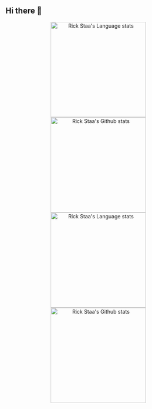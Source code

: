 ## Hi there 👋

<!-- Light Mode -->
<div align="center"> 
  <a href="https://github.com/kyleaupton/github-readme-stats#gh-light-mode-only">
    <img height=259 src="https://githubstats.uptonlab.org/top-langs/?username=kyleaupton&role=owner,collaborator&theme=default#gh-light-mode-only" alt="Rick Staa's Language stats" />
  </a>
  <a href="https://github.com/kyleaupton/github-readme-stats#gh-light-mode-only">
    <img height=259 src="https://githubstats.uptonlab.org?username=kyleaupton&show_icons=true&line_height=28&hide_border=true&card_width=347&include_all_commits=true&role=owner,collaborator&show=reviews,discussions_answered&rank_icon=percentile&exclude_repo=github-readme-stats&theme=default#gh-light-mode-only" alt="Rick Staa's Github stats" />
  </a>
</div>

<!-- Dark Mode -->
<div align="center"> 
  <a href="https://github.com/kyleaupton/github-readme-stats#gh-dark-mode-only">
    <img height=259 src="https://githubstats.uptonlab.org/top-langs/?username=kyleaupton&role=owner,collaborator&theme=dark&bg_color=000000#gh-dark-mode-only" alt="Rick Staa's Language stats" />
  </a>
  <a href="https://github.com/kyleaupton/github-readme-stats#gh-dark-mode-only">
    <img height=259 src="https://githubstats.uptonlab.org?username=kyleaupton&show_icons=true&line_height=28&hide_border=true&card_width=347&include_all_commits=true&role=owner,collaborator&show=reviews,discussions_answered&rank_icon=percentile&exclude_repo=github-readme-stats&theme=dark&bg_color=000000#gh-dark-mode-only" alt="Rick Staa's Github stats" />
  </a>
</div>

<br/>